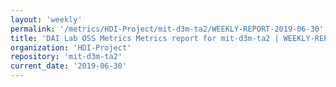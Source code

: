 ```yaml
---
layout: 'weekly'
permalink: '/metrics/HDI-Project/mit-d3m-ta2/WEEKLY-REPORT-2019-06-30'
title: 'DAI Lab OSS Metrics Metrics report for mit-d3m-ta2 | WEEKLY-REPORT-2019-06-30'
organization: 'HDI-Project'
repository: 'mit-d3m-ta2'
current_date: '2019-06-30'
---
```

